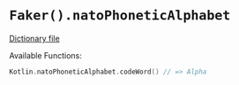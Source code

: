 # `Faker().natoPhoneticAlphabet`

[Dictionary file](../src/main/resources/locales/en/nato_phonetic_alphabet.yml)

Available Functions:  
```kotlin
Kotlin.natoPhoneticAlphabet.codeWord() // => Alpha
```
